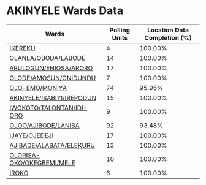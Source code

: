 
# AKINYELE Wards Data

| Wards | Polling Units | Location Data Completion (%) |
| ---- | ----- | ------- |
| [IKEREKU](./wards/18044-ikereku) | 4 | 100.00% |
| [OLANLA/OBODA/LABODE](./wards/18045-olanla/oboda/labode) | 14 | 100.00% |
| [ARULOGUN/ENIOSA/ARORO](./wards/18046-arulogun/eniosa/aroro) | 17 | 100.00% |
| [OLODE/AMOSUN/ONIDUNDU](./wards/18047-olode/amosun/onidundu) | 7 | 100.00% |
| [OJO-EMO/MONIYA](./wards/18048-ojo-emo/moniya) | 74 | 95.95% |
| [AKINYELE/ISABIYI/IREPODUN](./wards/18049-akinyele/isabiyi/irepodun) | 15 | 100.00% |
| [IWOKOTO/TALONTAN/IDI-ORO](./wards/18050-iwokoto/talontan/idi-oro) | 9 | 100.00% |
| [OJOO/AJIBODE/LANIBA](./wards/18051-ojoo/ajibode/laniba) | 92 | 93.48% |
| [IJAYE/OJEDEJI](./wards/18052-ijaye/ojedeji) | 17 | 100.00% |
| [AJIBADE/ALABATA/ELEKURU](./wards/18053-ajibade/alabata/elekuru) | 13 | 100.00% |
| [OLORISA-OKO/OKEGBEMI/MELE](./wards/18054-olorisa-oko/okegbemi/mele) | 10 | 100.00% |
| [IROKO](./wards/18055-iroko) | 6 | 100.00% |





